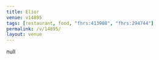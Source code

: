 ```yaml
---
title: Elior
venue: v14895
tags: [restaurant, food, "fhrs:413908", "fhrs:294744"]
permalink: /v/14895/
layout: venue
---
```

null